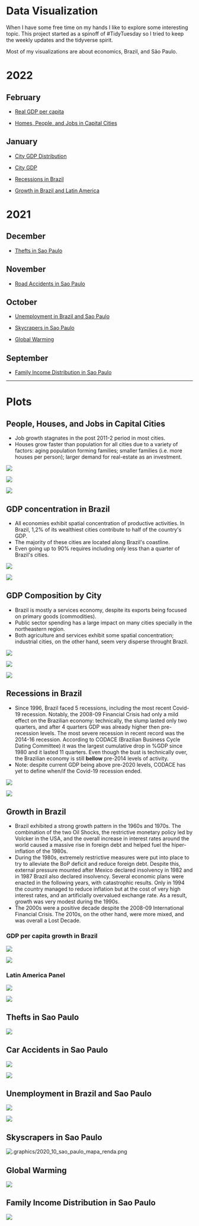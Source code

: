 # Data Visualization 

When I have some free time on my hands I like to explore some interesting topic. This project started as a spinoff of #TidyTuesday so I tried to keep the weekly updates and the tidyverse spirit.

Most of my visualizations are about economics, Brazil, and São Paulo.

# 2022

## February

- [Real GDP per capita](https://github.com/viniciusoike/weekly_viz/blob/main/R/viz-02-11/pib_per_capita_real.R)

- [Homes, People, and Jobs in Capital Cities](https://github.com/viniciusoike/weekly_viz/blob/main/R/viz-02-04/homes_people_jobs.R)

## January

- [City GDP Distribution](https://github.com/viniciusoike/weekly_viz/blob/main/R/viz-01-27/pib_participacao_muni.R)

- [City GDP](https://github.com/viniciusoike/weekly_viz/blob/main/R/viz-01-20/pib_composicao.Rmd)

- [Recessions in Brazil](https://github.com/viniciusoike/weekly_viz/blob/main/R/viz-01-13)

- [Growth in Brazil and Latin America](https://github.com/viniciusoike/weekly_viz/blob/main/R/viz-01-06)

# 2021

## December

- [Thefts in Sao Paulo](https://github.com/viniciusoike/weekly_viz/blob/main/R/viz-12-30/full_code.R)

## November

- [Road Accidents in Sao Paulo](https://github.com/viniciusoike/weekly_viz/blob/main/R/viz-11-02)

## October

- [Unemployment in Brazil and Sao Paulo](https://github.com/viniciusoike/weekly_viz/blob/main/R/viz-10-26)

- [Skycrapers in Sao Paulo](https://github.com/viniciusoike/weekly_viz/blob/main/graphics/2020_10)

- [Global Warming](https://github.com/viniciusoike/weekly_viz/blob/main/graphics/2020_10)

## September

- [Family Income Distribution in Sao Paulo](https://github.com/viniciusoike/weekly_viz/blob/main/graphics/2020_10)


***

# Plots

## People, Houses, and Jobs in Capital Cities

* Job growth stagnates in the post 2011-2 period in most cities.
* Houses grow faster than population for all cities due to a variety of factors: aging population forming families; smaller families (i.e. more houses per person); larger demand for real-estate as an investment.

![](https://github.com/viniciusoike/weekly_viz/blob/main/graphics/2022_02/people_houses_jobs_panel.png?raw=true)

![](https://github.com/viniciusoike/weekly_viz/blob/main/graphics/2022_02/people_houses_jobs_southeast.png?raw=true)

![](https://github.com/viniciusoike/weekly_viz/blob/main/graphics/2022_02/people_houses_census_Southeast.png?raw=true)

## GDP concentration in Brazil

* All economies exhibit spatial concentration of productive activities. In Brazil, 1,2% of its wealthiest cities contribute to half of the country's GDP.
* The majority of these cities are located along Brazil's coastline.
* Even going up to 90% requires including only less than a quarter of Brazil's cities. 

![](https://github.com/viniciusoike/weekly_viz/blob/main/graphics/2022_01/mapa_concentracao_50.png?raw=true)

![](https://github.com/viniciusoike/weekly_viz/blob/main/graphics/2022_01/mapa_concentracao_90.png?raw=true)

## GDP Composition by City

* Brazil is mostly a services economy, despite its exports being focused on primary goods (commodities).
* Public sector spending has a large impact on many cities specially in the northeastern region.
* Both agriculture and services exhibit some spatial concentration; industrial cities, on the other hand, seem very disperse throught Brazil.

![](https://github.com/viniciusoike/weekly_viz/blob/main/graphics/2022_01/pib_brasil_composicao_p1.png?raw=true)

![](https://github.com/viniciusoike/weekly_viz/blob/main/graphics/2022_01/pib_brasil_composicao_p5.png?raw=true)

![](https://github.com/viniciusoike/weekly_viz/blob/main/graphics/2022_01/pib_brasil_composicao_p6.png?raw=true)

## Recessions in Brazil

* Since 1996, Brazil faced 5 recessions, including the most recent Covid-19 recession. Notably, the 2008-09 Financial Crisis had only a mild effect on the Brazilian economy: technically, the slump lasted only two quarters, and after 4 quarters GDP was already higher then pre-recession levels. The most severe recession in recent record was the 2014-16 recession. According to CODACE (Brazilian Business Cycle Dating Committee) it was the largest cumulative drop in %GDP since 1980 and it lasted 11 quarters. Even though the bust is technically over, the Brazilian economy is still **bellow** pre-2014 levels of activity.
* Note: despite current GDP being above pre-2020 levels, CODACE has yet to define when/if the Covid-19 recession ended.

![](https://github.com/viniciusoike/weekly_viz/blob/main/graphics/2022_01/recessores_brasil_cairo.png?raw=true)

![](https://github.com/viniciusoike/weekly_viz/blob/main/graphics/2022_01/queda_e_recuperacao_brasil_cairo.png?raw=true)

## Growth in Brazil

* Brazil exhibited a strong growth pattern in the 1960s and 1970s. The combination of the two Oil Shocks, the restrictive monetary policy led by Volcker in the USA, and the overall increase in interest rates around the world caused a massive rise in foreign debt and helped fuel the hiper-inflation of the 1980s.
* During the 1980s, extremely restrictive measures were put into place to try to alleviate the BoP deficit and reduce foreign debt. Despite this, external pressure mounted after Mexico declared insolvency in 1982 and in 1987 Brazil also declared insolvency. Several economic plans were enacted in the following years, with catastrophic results. Only in 1994 the country managed to reduce inflation but at the cost of very high interest rates, and an artificially overvalued exchange rate. As a result, growth was very modest during the 1990s.
* The 2000s were a positive decade despite the 2008-09 International Financial Crisis. The 2010s, on the other hand, were more mixed, and was overall a Lost Decade.

### GDP per capita growth in Brazil

![](https://raw.githubusercontent.com/viniciusoike/weekly_viz/main/graphics/2022_01/p5.png)

![](https://raw.githubusercontent.com/viniciusoike/weekly_viz/main/graphics/2022_01/p2.png)

### Latin America Panel

![](https://raw.githubusercontent.com/viniciusoike/weekly_viz/main/graphics/2022_01/p3.png)

![](https://raw.githubusercontent.com/viniciusoike/weekly_viz/main/graphics/2022_01/p4.png)

## Thefts in Sao Paulo

![](https://github.com/viniciusoike/weekly_viz/blob/main/graphics/2021_12/roubos_furtos_panel.png?raw=true)

## Car Accidents in Sao Paulo

![](https://github.com/viniciusoike/weekly_viz/blob/main/graphics/2021_11/map_road_accidents_2020.png?raw=true)

![](https://github.com/viniciusoike/weekly_viz/blob/main/graphics/2021_11/road_accidents_2.png?raw=true)


## Unemployment in Brazil and Sao Paulo

![](https://github.com/viniciusoike/weekly_viz/blob/main/graphics/2021_10/unemployment_1.png?raw=true)

![](https://github.com/viniciusoike/weekly_viz/blob/main/graphics/2021_10/unemployment_panel.png?raw=true)

## Skyscrapers in Sao Paulo

![.graphics/2020_10_sao_paulo_mapa_renda.png](https://github.com/viniciusoike/weekly_viz/blob/main/graphics/2021_10/skycraper_sp_panel.png?raw=true)

## Global Warming

![](https://github.com/viniciusoike/weekly_viz/blob/main/graphics/2021_10/global_warming_economist_cairo.png?raw=true)

## Family Income Distribution in Sao Paulo

![](https://github.com/viniciusoike/weekly_viz/blob/main/graphics/2021_10/sao_paulo_renda.png?raw=true)
